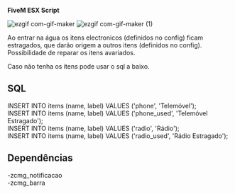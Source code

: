 **FiveM ESX Script**

![ezgif com-gif-maker](https://user-images.githubusercontent.com/88593228/194673057-d996b416-4af0-445e-a958-4dd9910cc7bb.gif)
![ezgif com-gif-maker (1)](https://user-images.githubusercontent.com/88593228/194711579-28c43a68-ad8d-486e-a5f6-46a2aa9f5600.gif)

Ao entrar na água os itens electronicos (definidos no config) ficam estragados, que darão origem a outros itens (definidos no config).
Possibilidade de reparar os itens avariados.

Caso não tenha os itens pode usar o sql a baixo.
## SQL

INSERT INTO items (name, label) VALUES ('phone', 'Telemóvel');</br>
INSERT INTO items (name, label) VALUES ('phone_used', 'Telemóvel Estragado');</br>
INSERT INTO items (name, label) VALUES ('radio', 'Rádio');</br>
INSERT INTO items (name, label) VALUES ('radio_used', 'Rádio Estragado');</br>

## Dependências
-zcmg_notificacao</br>
-zcmg_barra
